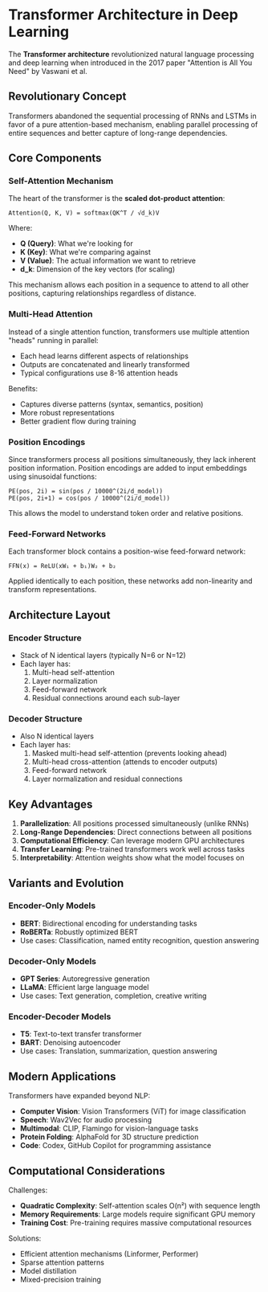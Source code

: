 # Transformer Architecture in Deep Learning

The **Transformer architecture** revolutionized natural language processing and deep learning when introduced in the 2017 paper "Attention is All You Need" by Vaswani et al.

## Revolutionary Concept

Transformers abandoned the sequential processing of RNNs and LSTMs in favor of a pure attention-based mechanism, enabling parallel processing of entire sequences and better capture of long-range dependencies.

## Core Components

### Self-Attention Mechanism

The heart of the transformer is the **scaled dot-product attention**:

```
Attention(Q, K, V) = softmax(QK^T / √d_k)V
```

Where:
- **Q (Query)**: What we're looking for
- **K (Key)**: What we're comparing against
- **V (Value)**: The actual information we want to retrieve
- **d_k**: Dimension of the key vectors (for scaling)

This mechanism allows each position in a sequence to attend to all other positions, capturing relationships regardless of distance.

### Multi-Head Attention

Instead of a single attention function, transformers use multiple attention "heads" running in parallel:
- Each head learns different aspects of relationships
- Outputs are concatenated and linearly transformed
- Typical configurations use 8-16 attention heads

Benefits:
- Captures diverse patterns (syntax, semantics, position)
- More robust representations
- Better gradient flow during training

### Position Encodings

Since transformers process all positions simultaneously, they lack inherent position information. Position encodings are added to input embeddings using sinusoidal functions:

```
PE(pos, 2i) = sin(pos / 10000^(2i/d_model))
PE(pos, 2i+1) = cos(pos / 10000^(2i/d_model))
```

This allows the model to understand token order and relative positions.

### Feed-Forward Networks

Each transformer block contains a position-wise feed-forward network:
```
FFN(x) = ReLU(xW₁ + b₁)W₂ + b₂
```

Applied identically to each position, these networks add non-linearity and transform representations.

## Architecture Layout

### Encoder Structure
- Stack of N identical layers (typically N=6 or N=12)
- Each layer has:
  1. Multi-head self-attention
  2. Layer normalization
  3. Feed-forward network
  4. Residual connections around each sub-layer

### Decoder Structure
- Also N identical layers
- Each layer has:
  1. Masked multi-head self-attention (prevents looking ahead)
  2. Multi-head cross-attention (attends to encoder outputs)
  3. Feed-forward network
  4. Layer normalization and residual connections

## Key Advantages

1. **Parallelization**: All positions processed simultaneously (unlike RNNs)
2. **Long-Range Dependencies**: Direct connections between all positions
3. **Computational Efficiency**: Can leverage modern GPU architectures
4. **Transfer Learning**: Pre-trained transformers work well across tasks
5. **Interpretability**: Attention weights show what the model focuses on

## Variants and Evolution

### Encoder-Only Models
- **BERT**: Bidirectional encoding for understanding tasks
- **RoBERTa**: Robustly optimized BERT
- Use cases: Classification, named entity recognition, question answering

### Decoder-Only Models
- **GPT Series**: Autoregressive generation
- **LLaMA**: Efficient large language model
- Use cases: Text generation, completion, creative writing

### Encoder-Decoder Models
- **T5**: Text-to-text transfer transformer
- **BART**: Denoising autoencoder
- Use cases: Translation, summarization, question answering

## Modern Applications

Transformers have expanded beyond NLP:
- **Computer Vision**: Vision Transformers (ViT) for image classification
- **Speech**: Wav2Vec for audio processing
- **Multimodal**: CLIP, Flamingo for vision-language tasks
- **Protein Folding**: AlphaFold for 3D structure prediction
- **Code**: Codex, GitHub Copilot for programming assistance

## Computational Considerations

Challenges:
- **Quadratic Complexity**: Self-attention scales O(n²) with sequence length
- **Memory Requirements**: Large models require significant GPU memory
- **Training Cost**: Pre-training requires massive computational resources

Solutions:
- Efficient attention mechanisms (Linformer, Performer)
- Sparse attention patterns
- Model distillation
- Mixed-precision training
